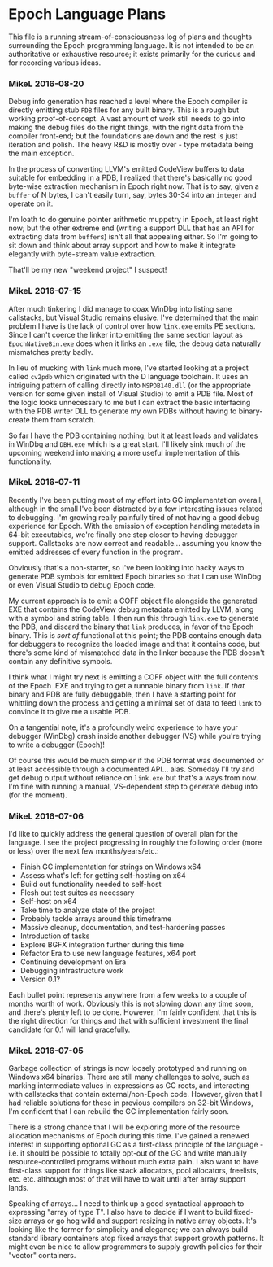 # Epoch Language Plans
This file is a running stream-of-consciousness log of plans and thoughts surrounding the Epoch programming language. It is not intended to be an authoritative or exhaustive resource; it exists primarily for the curious and for recording various ideas.

### MikeL 2016-08-20
Debug info generation has reached a level where the Epoch compiler is directly emitting stub `PDB` files for any built binary. This is a rough but working proof-of-concept. A vast amount of work still needs to go into making the debug files do the right things, with the right data from the compiler front-end; but the foundations are down and the rest is just iteration and polish. The heavy R&D is mostly over - type metadata being the main exception.

In the process of converting LLVM's emitted CodeView buffers to data suitable for embedding in a PDB, I realized that there's basically no good byte-wise extraction mechanism in Epoch right now. That is to say, given a `buffer` of N bytes, I can't easily turn, say, bytes 30-34 into an `integer` and operate on it.

I'm loath to do genuine pointer arithmetic muppetry in Epoch, at least right now; but the other extreme end (writing a support DLL that has an API for extracting data from `buffer`s) isn't all that appealing either. So I'm going to sit down and think about array support and how to make it integrate elegantly with byte-stream value extraction.

That'll be my new "weekend project" I suspect!


### MikeL 2016-07-15
After much tinkering I did manage to coax WinDbg into listing sane callstacks, but Visual Studio remains elusive. I've determined that the main problem I have is the lack of control over how `link.exe` emits PE sections. Since I can't coerce the linker into emitting the same section layout as `EpochNativeBin.exe` does when it links an `.exe` file, the debug data naturally mismatches pretty badly.

In lieu of mucking with `link` much more, I've started looking at a project called `cv2pdb` which originated with the D language toolchain. It uses an intriguing pattern of calling directly into `MSPDB140.dll` (or the appropriate version for some given install of Visual Studio) to emit a PDB file. Most of the logic looks unnecessary to me but I can extract the basic interfacing with the PDB writer DLL to generate my own PDBs without having to binary-create them from scratch.

So far I have the PDB containing nothing, but it at least loads and validates in WinDbg and `DBH.exe` which is a great start. I'll likely sink much of the upcoming weekend into making a more useful implementation of this functionality.
  
  
### MikeL 2016-07-11
Recently I've been putting most of my effort into GC implementation overall, although in the small I've been distracted by a few interesting issues related to debugging. I'm growing really painfully tired of not having a good debug experience for Epoch. With the emission of exception handling metadata in 64-bit executables, we're finally one step closer to having debugger support. Callstacks are now correct and readable... assuming you know the emitted addresses of every function in the program.

Obviously that's a non-starter, so I've been looking into hacky ways to generate PDB symbols for emitted Epoch binaries so that I can use WinDbg or even Visual Studio to debug Epoch code.

My current approach is to emit a COFF object file alongside the generated EXE that contains the CodeView debug metadata emitted by LLVM, along with a symbol and string table. I then run this through `link.exe` to generate the PDB, and discard the binary that `link` produces, in favor of the Epoch binary. This is *sort of* functional at this point; the PDB contains enough data for debuggers to recognize the loaded image and that it contains code, but there's some kind of mismatched data in the linker because the PDB doesn't contain any definitive symbols.

I think what I might try next is emitting a COFF object with the full contents of the Epoch .EXE and trying to get a runnable binary from `link`. If *that* binary and PDB are fully debuggable, then I have a starting point for whittling down the process and getting a minimal set of data to feed `link` to convince it to give me a usable PDB.

On a tangential note, it's a profoundly weird experience to have your debugger (WinDbg) crash inside another debugger (VS) while you're trying to write a debugger (Epoch)!

Of course this would be much simpler if the PDB format was documented or at least accessible through a documented API... alas. Someday I'll try and get debug output without reliance on `link.exe` but that's a ways from now. I'm fine with running a manual, VS-dependent step to generate debug info (for the moment).
  
  
### MikeL 2016-07-06
I'd like to quickly address the general question of overall plan for the language. I see the project progressing in roughly the following order (more or less) over the next few months/years/etc.:

 * Finish GC implementation for strings on Windows x64
 * Assess what's left for getting self-hosting on x64
 * Build out functionality needed to self-host
 * Flesh out test suites as necessary
 * Self-host on x64
 * Take time to analyze state of the project
 * Probably tackle arrays around this timeframe
 * Massive cleanup, documentation, and test-hardening passes
 * Introduction of tasks
 * Explore BGFX integration further during this time
 * Refactor Era to use new language features, x64 port
 * Continuing development on Era
 * Debugging infrastructure work
 * Version 0.1?

Each bullet point represents anywhere from a few weeks to a couple of months worth of work. Obviously this is not slowing down any time soon, and there's plenty left to be done. However, I'm fairly confident that this is the right direction for things and that with sufficient investment the final candidate for 0.1 will land gracefully.
  
  
### MikeL 2016-07-05
Garbage collection of strings is now loosely prototyped and running on Windows x64 binaries. There are still many challenges to solve, such as marking intermediate values in expressions as GC roots, and interacting with callstacks that contain external/non-Epoch code. However, given that I had reliable solutions for these in previous compilers on 32-bit Windows, I'm confident that I can rebuild the GC implementation fairly soon.

There is a strong chance that I will be exploring more of the resource allocation mechanisms of Epoch during this time. I've gained a renewed interest in supporting optional GC as a first-class principle of the language - i.e. it should be possible to totally opt-out of the GC and write manually resource-controlled programs without much extra pain. I also want to have first-class support for things like stack allocators, pool allocators, freelists, etc. etc. although most of that will have to wait until after array support lands.

Speaking of arrays... I need to think up a good syntactical approach to expressing "array of type T". I also have to decide if I want to build fixed-size arrays or go hog wild and support resizing in native array objects. It's looking like the former for simplicity and elegance; we can always build standard library containers atop fixed arrays that support growth patterns. It might even be nice to allow programmers to supply growth policies for their "vector" containers.

